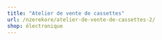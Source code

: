 ```yaml
---
title: "Atelier de vente de cassettes"
url: /nzerekore/atelier-de-vente-de-cassettes-2/
shop: électronique
---
```

